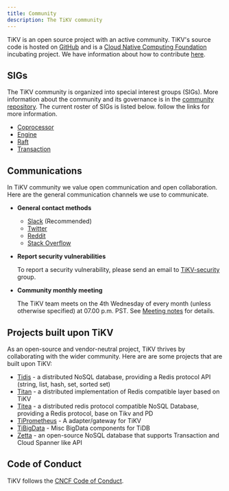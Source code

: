 ```yaml
---
title: Community
description: The TiKV community
---
```


TiKV is an open source project with an active community. TiKV's source code is hosted on [GitHub](https://github.com/tikv/tikv) and is a [Cloud Native Computing Foundation](https://www.cncf.io) incubating project. We have information about how to contribute [here](/community/contribute/).

## SIGs

The TiKV community is organized into special interest groups (SIGs). More information about the community and its governance is in the [community repository](https://github.com/tikv/community). The current roster of SIGs is listed below. follow the links for more information.

* [Coprocessor](/community/sig-coprocessor/)
* [Engine](/community/sig-engine/)
* [Raft](/community/sig-raft/)
* [Transaction](/community/sig-transaction/)

## Communications

In TiKV community we value open communication and open collaboration. Here are the general communication channels we use to communicate.

- **General contact methods**

    - [Slack](https://join.slack.com/t/tikv-wg/shared_invite/enQtNTUyODE4ODU2MzI0LWVlMWMzMDkyNWE5ZjY1ODAzMWUwZGVhNGNhYTc3MzJhYWE0Y2FjYjliYzY1OWJlYTc4OWVjZWM1NDkwN2QxNDE) (Recommended)
    - [Twitter](https://twitter.com/tikvproject)
    - [Reddit](https://www.reddit.com/r/TiKV)
    - [Stack Overflow](https://stackoverflow.com/questions/tagged/tikv)

- **Report security vulnerabilities**

    To report a security vulnerability, please send an email to [TiKV-security](tikv-security@lists.cncf.io) group.

- **Community monthly meeting**

  The TiKV team meets on the 4th Wednesday of every month (unless otherwise specified) at 07.00 p.m. PST. See [Meeting notes](https://docs.google.com/document/d/1CWUAkBrcm9KPclAu8fWHZzByZ0yhsQdRggnEdqtRMQ8/edit) for details.

## Projects built upon TiKV

As an open-source and vendor-neutral project, TiKV thrives by collaborating with the wider community. Here are are some projects that are built upon TiKV:

- [Tidis](https://github.com/yongman/tidis) -  a distributed NoSQL database, providing a Redis protocol API (string, list, hash, set, sorted set)
- [Titan](https://github.com/meitu/titan) - a distributed implementation of Redis compatible layer based on TiKV
- [Titea](https://github.com/gengmei-tech/titea) - a distributed redis protocol compatible NoSQL Database, providing a Redis protocol, base on Tikv and PD
- [TiPrometheus](https://github.com/bragfoo/TiPrometheus) - A adapter/gateway for TiKV
- [TiBigData](https://github.com/pingcap-incubator/TiBigData) - Misc BigData components for TiDB
- [Zetta](https://github.com/zhihu/zetta) - an open-source NoSQL database that supports Transaction and Cloud Spanner like API

## Code of Conduct

TiKV follows the [CNCF Code of Conduct](https://github.com/cncf/foundation/blob/master/code-of-conduct.md).